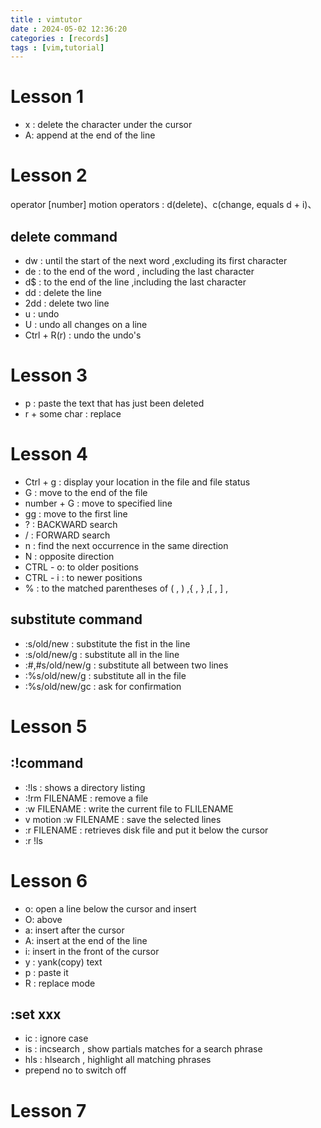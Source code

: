```yaml
---
title : vimtutor
date : 2024-05-02 12:36:20
categories : [records]
tags : [vim,tutorial]
---
```

# Lesson 1

* x : delete the character under the cursor
* A: append at the end of the line

# Lesson 2

operator \[number\] motion
operators : d(delete)、c(change, equals d + i)、

## delete command

* dw : until the start of the next word ,excluding its first character
* de :  to the end of the word , including the last character
* d$ :  to the end of the line ,including the last character
* dd : delete the line
* 2dd : delete two line
* u : undo
* U : undo all changes on a line
* Ctrl + R(r) : undo the undo's

# Lesson 3

* p : paste the text that has just been deleted
* r + some char : replace

# Lesson 4

* Ctrl + g : display your location in the file and file status
* G : move to the end of the file
* number + G : move to specified line
* gg : move to the first line
* ? : BACKWARD search
* / : FORWARD search
* n : find the next occurrence in the same direction
* N : opposite direction
* CTRL - o: to older positions
* CTRL - i : to newer positions
* % : to the  matched parentheses of ( , ) ,{ , } ,\[ , \] ,

## substitute command

* :s/old/new : substitute the fist in the line
* :s/old/new/g : substitute all in the line
* :#,#s/old/new/g : substitute all between two lines
* :%s/old/new/g : substitute all in the file
* :%s/old/new/gc : ask for confirmation

# Lesson 5

## :!command

* :!ls : shows a directory listing
* :!rm FILENAME : remove a file
* :w FILENAME : write the current file to FLILENAME
* v motion :w FILENAME : save the selected lines
* :r FILENAME : retrieves disk file and put it below the cursor
* :r !ls

# Lesson 6

* o: open a line below the cursor and insert
* O: above
* a: insert after the cursor
* A: insert at the end of the line
* i: insert in the front of the cursor
* y : yank(copy) text
* p : paste it
* R : replace mode

## :set xxx

* ic : ignore case
* is : incsearch , show partials matches for a search phrase
* hls : hlsearch , highlight all matching phrases
* prepend no to switch off

# Lesson 7
